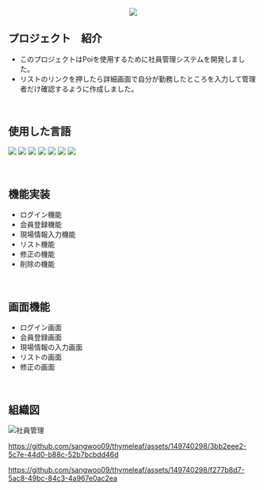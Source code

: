 <p align='center'>
    <img src="https://capsule-render.vercel.app/api?type=waving&color=auto&height=300&section=header&text=社員管理のプロジェクト%20&fontSize=50&animation=fadeIn&fontAlignY=38&%20Profile%20or%20any%20Repo%20like%20me!&descAlignY=51&descAlign=62"/>
</p>

## プロジェクト　紹介
- このプロジェクトはPoiを使用するために社員管理システムを開発しました。
- リストのリンクを押したら詳細画面で自分が勤務したところを入力して管理者だけ確認するように作成しました。

<br>

## 使用した言語
<p align='left'>
    <img src="https://img.shields.io/badge/JAVA%20-DD0700.svg?&style=for-the-badge&&logoColor=white"/>
    <img src="https://img.shields.io/badge/Lombok%20-FF6A00.svg?&style=for-the-badge&&logoColor=white"/>
    <img src="https://img.shields.io/badge/SpringBoot%20-%23F7DF1E.svg?&style=for-the-badge&&logoColor=white"/>
    <img src="https://img.shields.io/badge/Thymeleaf%20-%234FC08D.svg?&style=for-the-badge&&logoColor=white"/>
    <img src="https://img.shields.io/badge/JPA%20-003DFF.svg?&style=for-the-badge&&logoColor=white"/>
    <img src="https://img.shields.io/badge/Poi%20-00005F.svg?&style=for-the-badge&&logoColor=white"/>
    <img src="https://img.shields.io/badge/MySQL%20-5C1F87.svg?&style=for-the-badge&&logoColor=white"/>
</p> 

<br>

## 機能実装
- ログイン機能
- 会員登録機能
- 現場情報入力機能
- リスト機能
- 修正の機能
- 削除の機能

<br>

## 画面機能
- ログイン画面
- 会員登録画面
- 現場情報の入力画面
- リストの画面
- 修正の画面

<br>

## 組織図
![社員管理](https://github.com/sangwoo09/thymeleaf/assets/149740298/415ce1c6-b6ae-4457-ba03-18e4f95fa238)

https://github.com/sangwoo09/thymeleaf/assets/149740298/3bb2eee2-5c7e-44d0-b88c-52b7bcbdd46d





https://github.com/sangwoo09/thymeleaf/assets/149740298/f277b8d7-5ac8-49bc-84c3-4a967e0ac2ea


